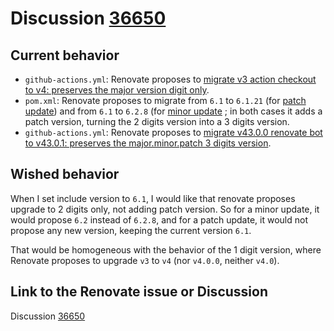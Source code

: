 # Discussion [36650](https://github.com/renovatebot/renovate/discussions/36650)

## Current behavior

- `github-actions.yml`: Renovate proposes to [migrate v3 action checkout to v4: preserves the major version digit only](https://github.com/guilhem-martin/renovate-omit-patch-version/actions/runs/15851512827/job/44685935010#step:3:588).
- `pom.xml`: Renovate proposes to migrate from `6.1` to `6.1.21` (for [patch update](https://github.com/guilhem-martin/renovate-omit-patch-version/actions/runs/15851512827/job/44685935010#step:3:678)) and from `6.1` to `6.2.8` (for [minor update](https://github.com/guilhem-martin/renovate-omit-patch-version/actions/runs/15851512827/job/44685935010#step:3:692) ; in both cases it adds a patch version, turning the 2 digits version into a 3 digits version.
- `github-actions.yml`: Renovate proposes to [migrate v43.0.0 renovate bot to v43.0.1: preserves the major.minor.patch 3 digits version](https://github.com/guilhem-martin/renovate-omit-patch-version/actions/runs/15851512827/job/44685935010#step:3:624).

## Wished behavior

When I set include version to `6.1`, I would like that renovate proposes upgrade to 2 digits only, not adding patch version.
So for a minor update, it would propose `6.2` instead of `6.2.8`, and for a patch update, it would not propose any new version, keeping the current version `6.1`.

That would be homogeneous with the behavior of the 1 digit version, where Renovate proposes to upgrade `v3` to `v4` (nor `v4.0.0`, neither `v4.0`).

## Link to the Renovate issue or Discussion

Discussion [36650](https://github.com/renovatebot/renovate/discussions/36650)
